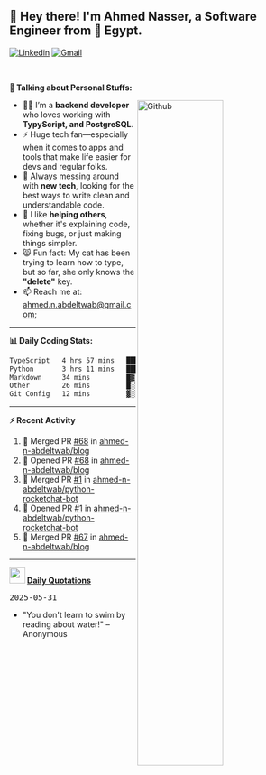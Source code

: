 <!-- Your title -->
## 👋 Hey there! I'm Ahmed Nasser, a Software Engineer from 🚀 Egypt.
<!-- Your badges
You can use the website to generate badges: https://shields.io/
-->

[![Linkedin](https://img.shields.io/badge/-LinkedIn-blue?style=flat&logo=Linkedin&logoColor=white)](https://www.linkedin.com/in/ahmed-n-abdeltwab/)
[![Gmail](https://img.shields.io/badge/-Gmail-c14438?style=flat&logo=Gmail&logoColor=white)](mailto:ahmed.n.abdeltwab+githubProfile1@gmail.com)

&nbsp;

<!-- Talking about you -->
**🚀 Talking about Personal Stuffs:**

<!-- Any image aligned to the right. Beware the width -->
<img width="55%" align="right" alt="Github" src="https://raw.githubusercontent.com/onimur/.github/master/.resources/git-header.svg" />

- 👨‍💻 I’m a **backend developer** who loves working with **TypyScript, and PostgreSQL**.  
- ⚡ Huge tech fan—especially when it comes to apps and tools that make life easier for devs and regular folks.  
- 🌱 Always messing around with **new tech**, looking for the best ways to write clean and understandable code.  
- 🤝 I like **helping others**, whether it's explaining code, fixing bugs, or just making things simpler.  
- 😸 Fun fact: My cat has been trying to learn how to type, but so far, she only knows the **"delete"** key.  
- 📫 Reach me at: [ahmed.n.abdeltwab@gmail.com](mailto:ahmed.n.abdeltwab+githubProfile2@gmail.com);

---

**📊 Daily Coding Stats:**
<!--START_SECTION:waka-->

```txt
TypeScript   4 hrs 57 mins   █████████████░░░░░░░░░░░░   52.04 %
Python       3 hrs 11 mins   ████████▒░░░░░░░░░░░░░░░░   33.47 %
Markdown     34 mins         █▓░░░░░░░░░░░░░░░░░░░░░░░   06.11 %
Other        26 mins         █░░░░░░░░░░░░░░░░░░░░░░░░   04.60 %
Git Config   12 mins         ▓░░░░░░░░░░░░░░░░░░░░░░░░   02.23 %
```

<!--END_SECTION:waka-->

---

**:zap: Recent Activity**

<!--START_SECTION:activity-->
1. 🎉 Merged PR [#68](https://github.com/ahmed-n-abdeltwab/blog/pull/68) in [ahmed-n-abdeltwab/blog](https://github.com/ahmed-n-abdeltwab/blog)
2. 💪 Opened PR [#68](https://github.com/ahmed-n-abdeltwab/blog/pull/68) in [ahmed-n-abdeltwab/blog](https://github.com/ahmed-n-abdeltwab/blog)
3. 🎉 Merged PR [#1](https://github.com/ahmed-n-abdeltwab/python-rocketchat-bot/pull/1) in [ahmed-n-abdeltwab/python-rocketchat-bot](https://github.com/ahmed-n-abdeltwab/python-rocketchat-bot)
4. 💪 Opened PR [#1](https://github.com/ahmed-n-abdeltwab/python-rocketchat-bot/pull/1) in [ahmed-n-abdeltwab/python-rocketchat-bot](https://github.com/ahmed-n-abdeltwab/python-rocketchat-bot)
5. 🎉 Merged PR [#67](https://github.com/ahmed-n-abdeltwab/blog/pull/67) in [ahmed-n-abdeltwab/blog](https://github.com/ahmed-n-abdeltwab/blog)
<!--END_SECTION:activity-->



---

**<img src="https://emojis.slackmojis.com/emojis/images/1621024394/39092/cat-roll.gif?1621024394" width="28" /> <a href="https://github.com/ahmed-n-abdeltwab/ahmed-n-abdeltwab/blob/master/quotations.md"> Daily Quotations</a>**



<kbd>2025-05-31</kbd>

- "You don't learn to swim by reading about water!" – Anonymous

<!-- Randomly taken from quotations.md -->
